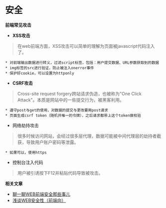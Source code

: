 # 安全

**前端常见攻击**
* **XSS攻击**
> 在web前端方面，XSS攻击可以简单的理解为页面被javascript代码注入了。

    * 对前端输出数据进行转义，过滤script标签，包括：用户提交数据、URL参数获取到的数据
    * img标签的src进行验证，防止被注入onerror事件
    * 保护好cookie，可以设置为httponly


* **CSRF攻击**
> Cross-site request forgery跨站请求伪造，也被称为"One Click Attack"。本质是网站中的一些提交行为，被黑客利用。

    * 遵守post与get的使用，对数据的提交与更改要用post请求
    * 页面生成csrf token（随机并唯一的令牌），之后请求都带上这个token做校验


* 网络劫持攻击
> 很多时候访问网站，会经过很多层代理，数据可能被中间代理层的劫持者截获，导致用户账户密码等泄露。

    * 如果可以，使用https


* 控制台注入代码
> 用户被引诱按下F12并粘贴代码导致被攻击。


**相关文章**
* [聊一聊WEB前端安全那些事儿](https://segmentfault.com/a/1190000006672214)
* [浅谈WEB安全性（前端向）](http://www.cnblogs.com/vajoy/p/4176908.html)
